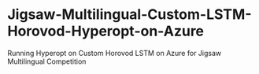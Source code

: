 # Jigsaw-Multilingual-Custom-LSTM-Horovod-Hyperopt-on-Azure
Running Hyperopt on Custom Horovod LSTM on Azure for Jigsaw Multilingual Competition
